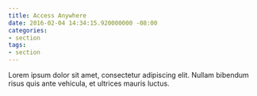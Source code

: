 ```yaml
---
title: Access Anywhere
date: 2016-02-04 14:34:15.920000000 -08:00
categories:
- section
tags:
- section
---
```


Lorem ipsum dolor sit amet, consectetur adipiscing elit. Nullam bibendum risus quis ante vehicula, et ultrices mauris luctus.